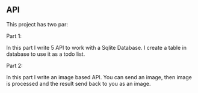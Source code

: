 ## API

This project has two par:


Part 1:

In this part I write 5 API to work with a Sqlite Database.
I create a table in database to use it as a todo list.

Part 2:

In this part I write an image based API.
You can send an image, then image is processed and the result send back to you as an image.